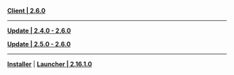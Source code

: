 **[Client | 2.6.0](https://d3ln624mszu7ty.cloudfront.net/client_app/download/pc_zip/20220318211020_aWEQCaw5ZERt54rm/GenshinImpact_2.6.0.zip)**

---

**[Update | 2.4.0 - 2.6.0](https://d3ln624mszu7ty.cloudfront.net/client_app/update/hk4e_global/10/game_2.4.0_2.6.0_hdiff_IzpvafMJqow6lB2U.zip)**

**[Update | 2.5.0 - 2.6.0](https://d3ln624mszu7ty.cloudfront.net/client_app/update/hk4e_global/10/game_2.5.0_2.6.0_hdiff_qr9GvX8ALUe6Puk3.zip)**

---

**[Installer](https://d3ln624mszu7ty.cloudfront.net/client_app/download/launcher/20220321184101_auGoJoZoKHIPjtza/GenshinImpact_install_20220315172512.exe)** | **[Launcher | 2.16.1.0](https://d3ln624mszu7ty.cloudfront.net/client_app/update/hk4e_global/10/update_20220315175618_535dd34e324uRiVG.zip)**
